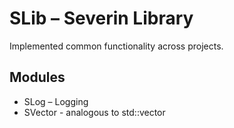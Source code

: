 # SLib – Severin Library

Implemented common functionality across projects.

## Modules

* SLog – Logging
* SVector - analogous to std::vector
